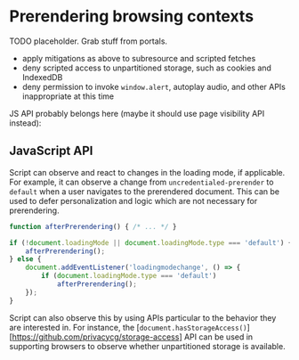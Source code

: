 # Prerendering browsing contexts

TODO placeholder. Grab stuff from portals.

* apply mitigations as above to subresource and scripted fetches
* deny scripted access to unpartitioned storage, such as cookies and IndexedDB
* deny permission to invoke `window.alert`, autoplay audio, and other APIs inappropriate at this time

JS API probably belongs here (maybe it should use page visibility API instead):

## JavaScript API

Script can observe and react to changes in the loading mode, if applicable. For example, it can observe a change from `uncredentialed-prerender` to `default` when a user navigates to the prerendered document. This can be used to defer personalization and logic which are not necessary for prerendering.

```js
function afterPrerendering() { /* ... */ }

if (!document.loadingMode || document.loadingMode.type === 'default') {
    afterPrerendering();
} else {
    document.addEventListener('loadingmodechange', () => {
        if (document.loadingMode.type === 'default')
            afterPrerendering();
    });
}
```

Script can also observe this by using APIs particular to the behavior they are interested in. For instance, the [`document.hasStorageAccess()`][https://github.com/privacycg/storage-access] API can be used in supporting browsers to observe whether unpartitioned storage is available.
